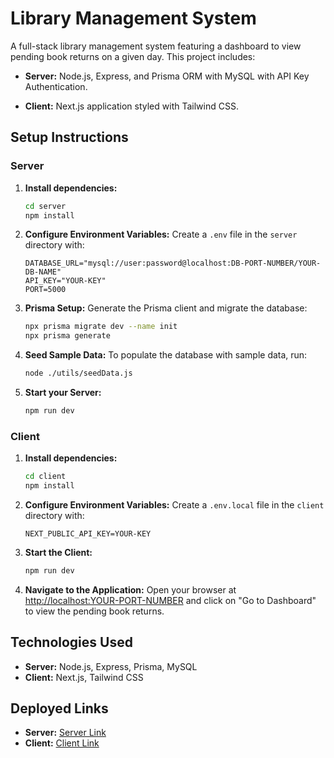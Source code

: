 # Library Management System

A full-stack library management system featuring a dashboard to view pending book returns on a given day. This project includes:

- **Server:** Node.js, Express, and Prisma ORM with MySQL with API Key Authentication.

- **Client:** Next.js application styled with Tailwind CSS.

## Setup Instructions

### Server

1. **Install dependencies:**

   ```bash
   cd server
   npm install
   ```

2. **Configure Environment Variables:**
   Create a `.env` file in the `server` directory with:

   ```env
   DATABASE_URL="mysql://user:password@localhost:DB-PORT-NUMBER/YOUR-DB-NAME"
   API_KEY="YOUR-KEY"
   PORT=5000
   ```

3. **Prisma Setup:**
   Generate the Prisma client and migrate the database:

   ```bash
   npx prisma migrate dev --name init
   npx prisma generate

   ```

4. **Seed Sample Data:**
   To populate the database with sample data, run:

   ```bash
   node ./utils/seedData.js
   ```

5. **Start your Server:**
   ```bash
   npm run dev
   ```

### Client

1. **Install dependencies:**

   ```bash
   cd client
   npm install
   ```

2. **Configure Environment Variables:**
   Create a `.env.local` file in the `client` directory with:

   ```env
   NEXT_PUBLIC_API_KEY=YOUR-KEY
   ```

3. **Start the Client:**

   ```bash
   npm run dev
   ```

4. **Navigate to the Application:**
   Open your browser at [http://localhost:YOUR-PORT-NUMBER](http://localhost:YOUR-PORT-NUMBER) and click on "Go to Dashboard" to view the pending book returns.

## Technologies Used

- **Server:** Node.js, Express, Prisma, MySQL
- **Client:** Next.js, Tailwind CSS

## Deployed Links

- **Server:** [Server Link](https://library-management-dashboard.onrender.com)
- **Client:** [Client Link](https://library-management-dashboard.vercel.app/)
